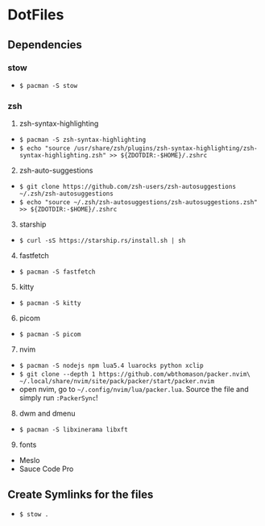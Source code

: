 # DotFiles

## Dependencies

### stow
- `$ pacman -S stow`

### zsh
1. zsh-syntax-highlighting
- `$ pacman -S zsh-syntax-highlighting`
- `$ echo "source /usr/share/zsh/plugins/zsh-syntax-highlighting/zsh-syntax-highlighting.zsh" >> ${ZDOTDIR:-$HOME}/.zshrc`
2. zsh-auto-suggestions
- `$ git clone https://github.com/zsh-users/zsh-autosuggestions ~/.zsh/zsh-autosuggestions`
- `$ echo "source ~/.zsh/zsh-autosuggestions/zsh-autosuggestions.zsh" >> ${ZDOTDIR:-$HOME}/.zshrc`
3. starship
- `$ curl -sS https://starship.rs/install.sh | sh`
4. fastfetch 
- `$ pacman -S fastfetch`
5. kitty
- `$ pacman -S kitty`
6. picom
- `$ pacman -S picom`
7. nvim
- `$ pacman -S nodejs npm lua5.4 luarocks python xclip`
- `$ git clone --depth 1 https://github.com/wbthomason/packer.nvim\
 ~/.local/share/nvim/site/pack/packer/start/packer.nvim`
- open nvim, go to `~/.config/nvim/lua/packer.lua`. Source the file and simply run `:PackerSync`!
8. dwm and dmenu
- `$ pacman -S libxinerama libxft`
9. fonts
- Meslo
- Sauce Code Pro

## Create Symlinks for the files
- `$ stow .`















